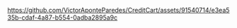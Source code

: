 

https://github.com/VictorAponteParedes/CreditCart/assets/91540714/e3ea535b-cdaf-4a87-b554-0adba2895a9c

